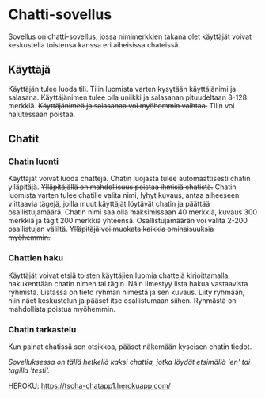 # Chatti-sovellus

Sovellus on chatti-sovellus, jossa nimimerkkien takana olet käyttäjät voivat keskustella toistensa kanssa eri aiheisissa chateissä.


## Käyttäjä

Käyttäjän tulee luoda tili. Tilin luomista varten kysytään käyttäjänimi ja salasana. Käyttäjänimen tulee olla uniikki ja salasanan pituudeltaan 8-128 merkkiä. ~~Käyttäjänimeä ja salasanaa voi myöhemmin vaihtaa.~~ Tilin voi halutessaan poistaa.

## Chatit

### Chatin luonti

Käyttäjät voivat luoda chattejä. Chatin luojasta tulee automaattisesti chatin ylläpitäjä. ~~Ylläpitäjällä on mahdollisuus poistaa ihmisiä chatistä.~~ Chatin luomista varten tulee chatille valita nimi, lyhyt kuvaus, antaa aiheeseen viittaavia tägejä, joilla muut käyttäjät löytävät chatin ja päättää osallistujamäärä. Chatin nimi saa olla maksimissaan 40 merkkiä, kuvaus 300 merkkiä ja tägit 200 merkkiä yhteensä. Osallistujamäärän voi valita 2-200 osallistujan väliltä.  ~~Ylläpitäjä voi muokata kaikkia ominaisuuksia myöhemmin.~~ 

### Chattien haku

Käyttäjät voivat etsiä toisten käyttäjien luomia chattejä kirjoittamalla hakukenttään chatin nimen tai tägin. Näin ilmestyy lista hakua vastaavista ryhmistä. Listassa on tieto ryhmän nimestä ja sen kuvaus. Liity ryhmään, niin näet keskustelun ja pääset itse osallistumaan siihen. Ryhmästä on mahdollista poistua myöhemmin. 


### Chatin tarkastelu

Kun painat chatissä sen otsikkoa, pääset näkemään kyseisen chatin tiedot.


*Sovelluksessa on tällä hetkellä kaksi chattia, jotka löydät etsimällä 'en' tai tagilla 'testi'.*

HEROKU: https://tsoha-chatapp1.herokuapp.com/

